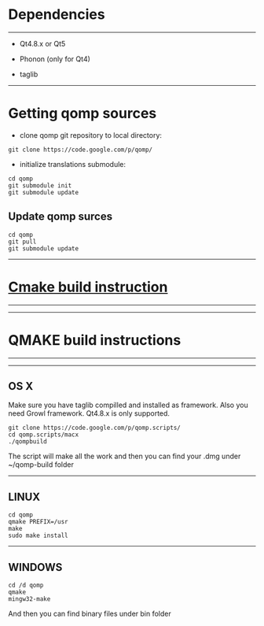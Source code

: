 # Dependencies #

---

- Qt4.8.x or Qt5

- Phonon (only for Qt4)

- taglib

---

# Getting qomp sources #

- clone qomp git repository to local directory:
```
git clone https://code.google.com/p/qomp/
```

- initialize translations submodule:
```
cd qomp
git submodule init
git submodule update
```

## Update qomp surces ##

```
cd qomp
git pull
git submodule update
```


---

# [Cmake build instruction](https://code.google.com/p/qomp/wiki/Cmake_build) #

---





---

# QMAKE build instructions #

---



---

## OS X ##
Make sure you have taglib compilled and installed as framework.
Also you need Growl framework. Qt4.8.x is only supported.
```
git clone https://code.google.com/p/qomp.scripts/
cd qomp.scripts/macx
./qompbuild
```
The script will make all the work and then you can find your .dmg under ~/qomp-build folder

---

## LINUX ##
```
cd qomp
qmake PREFIX=/usr
make
sudo make install
```

---

## WINDOWS ##
```
cd /d qomp
qmake
mingw32-make
```
And then you can find binary files under bin folder